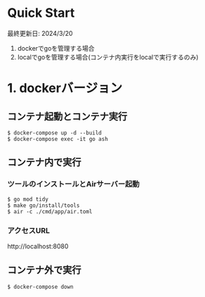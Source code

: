 # Quick Start
最終更新日: 2024/3/20  

1. dockerでgoを管理する場合
2. localでgoを管理する場合(コンテナ内実行をlocalで実行するのみ)

# 1. dockerバージョン
## コンテナ起動とコンテナ実行
```shell
$ docker-compose up -d --build
$ docker-compose exec -it go ash
```

## コンテナ内で実行
### ツールのインストールとAirサーバー起動
```shell
$ go mod tidy
$ make go/install/tools
$ air -c ./cmd/app/air.toml
```

### アクセスURL
http://localhost:8080

## コンテナ外で実行

```shell
$ docker-compose down
```
